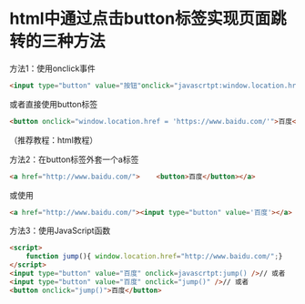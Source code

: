 # html中通过点击button标签实现页面跳转的三种方法



方法1：使用onclick事件

``` html
<input type="button" value="按钮"onclick="javascrtpt:window.location.href='http://www.baidu.com/'" />
```

或者直接使用button标签

``` html
<button onclick="window.location.href = 'https://www.baidu.com/'">百度</button>
```

（推荐教程：html教程）

方法2：在button标签外套一个a标签

``` html
<a href="http://www.baidu.com/">    <button>百度</button></a>
```

或使用

``` html
<a href="http://www.baidu.com/"><input type="button" value='百度'></a>
```

方法3：使用JavaScript函数

``` html
<script>
    function jump(){ window.location.href="http://www.baidu.com/";}
</script>
<input type="button" value="百度" onclick=javascrtpt:jump() />// 或者
<input type="button" value="百度" onclick="jump()" />// 或者
<button onclick="jump()">百度</button>
```

